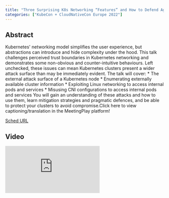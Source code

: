 ```yaml
---
title: "Three Surprising K8s Networking “Features” and How to Defend Against Them - James Cleverley-Prance, ControlPlane"
categories: ["KubeCon + CloudNativeCon Europe 2022"]
---
```


## Abstract

Kubernetes' networking model simplifies the user experience, but abstractions can introduce and hide complexity under the hood. This talk challenges perceived trust boundaries in Kubernetes networking and demonstrates some non-obvious and counter-intuitive behaviours. Left unchecked, these issues can mean Kubernetes clusters present a wider attack surface than may be immediately evident. The talk will cover: * The external attack surface of a Kubernetes node * Enumerating externally available cluster information * Exploiting Linux networking to access internal pods and services * Misusing CNI configurations to access internal pods and services You will gain an understanding of these attacks and how to use them, learn mitigation strategies and pragmatic defences, and be able to protect your clusters to avoid compromise.Click here to view captioning/translation in the MeetingPlay platform!

[Sched URL](https://kccnceu2022.sched.com/event/421692c0202ca238a771f5b86c046d30)

## Video

<iframe src="https://www.youtube.com/embed/7iwnwbbmxqQ" frameborder="0" allow="accelerometer; autoplay; encrypted-media; gyroscope; picture-in-picture" allowfullscreen></iframe>
